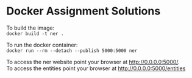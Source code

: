 # Docker Assignment Solutions

To build the image:  
`docker build -t ner .`  

To run the docker container:  
`docker run --rm --detach --publish 5000:5000 ner`  

To access the ner website point your browser at http://0.0.0.0:5000/.  
To access the entities point your browser at http://0.0.0.0:5000/entities  
